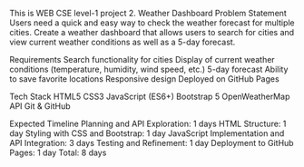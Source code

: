 This is WEB CSE  level-1 project
2. Weather Dashboard
Problem Statement
Users need a quick and easy way to check the weather forecast for multiple cities. Create a weather
dashboard that allows users to search for cities and view current weather conditions as well as a 5-day
forecast.

Requirements
Search functionality for cities
Display of current weather conditions (temperature, humidity, wind speed, etc.)
5-day forecast
Ability to save favorite locations
Responsive design
Deployed on GitHub Pages


Tech Stack
HTML5
CSS3
JavaScript (ES6+)
Bootstrap 5
OpenWeatherMap API
Git & GitHub

Expected Timeline
Planning and API Exploration: 1 days
HTML Structure: 1 day
Styling with CSS and Bootstrap: 1 day
JavaScript Implementation and API Integration: 3 days
Testing and Refinement: 1 day
Deployment to GitHub Pages: 1 day
Total: 8 days
